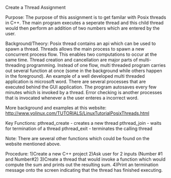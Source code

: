 Create a Thread Assignment

Purpose: The purpose of this assignment is to get familar with Posix threads in C++. The main program executes a seperate thread and this child thread would then perform an addition of two numbers which are entered by the user. 

Background/Theory: Posix thread contains an api which can be used to spawn a thread. Threads allows the main process to spawn a new concurrent process flow. This enables two computations to occur at the same time. Thread creation and cancellation are major parts of multi-threading programming. Instead of one flow, multi threaded program carries out several function at once (some in the background while others happen in the foreground). An example of a well developed multi threaded application is microsoft word. There are several processes that are executed behind the GUI application. The program autosaves every few minutes which is invoked by a thread. Error checking is another processes that is invocated whenever a the user enteres a incorrect word. 

More background and examples at this website: http://www.yolinux.com/TUTORIALS/LinuxTutorialPosixThreads.html

Key Functions:
pthread_create - creates a new thread
pthread_join - waits for termination of a thread
pthread_exit - terminates the calling thread

Note: There are several other functions which could be found on the website mentioned above.

Procedure:
1)Create a new C++ project
2)Ask user for 2 inputs (Number #1 and Number#2)
3)Create a thread that would invoke a function which would compute the sum and prints out the resulting sum. 
4)Print an termination message onto the screen indicating that the thread has finished executing. 


